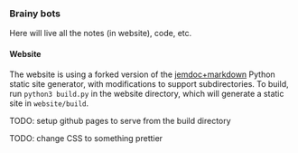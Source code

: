 ### Brainy bots

Here will live all the notes (in website), code, etc.

#### Website

The website is using a forked version of the [jemdoc+markdown](http://www.mit.edu/~wsshin/jemdoc+mathjax.html) Python static site generator, with modifications to support subdirectories.  To build, run `python3 build.py` in the website directory, which will generate a static site in `website/build`.

TODO: setup github pages to serve from the build directory

TODO: change CSS to something prettier